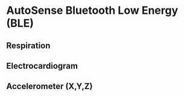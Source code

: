 # AutoSense Bluetooth Low Energy (BLE)

## Respiration

## Electrocardiogram

## Accelerometer (X,Y,Z)
